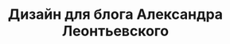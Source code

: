 ---
title: Дизайн для блога Александра Леонтьевского
tags:
- Дизайн
- Заказ
- Kirby
clickable: false
---